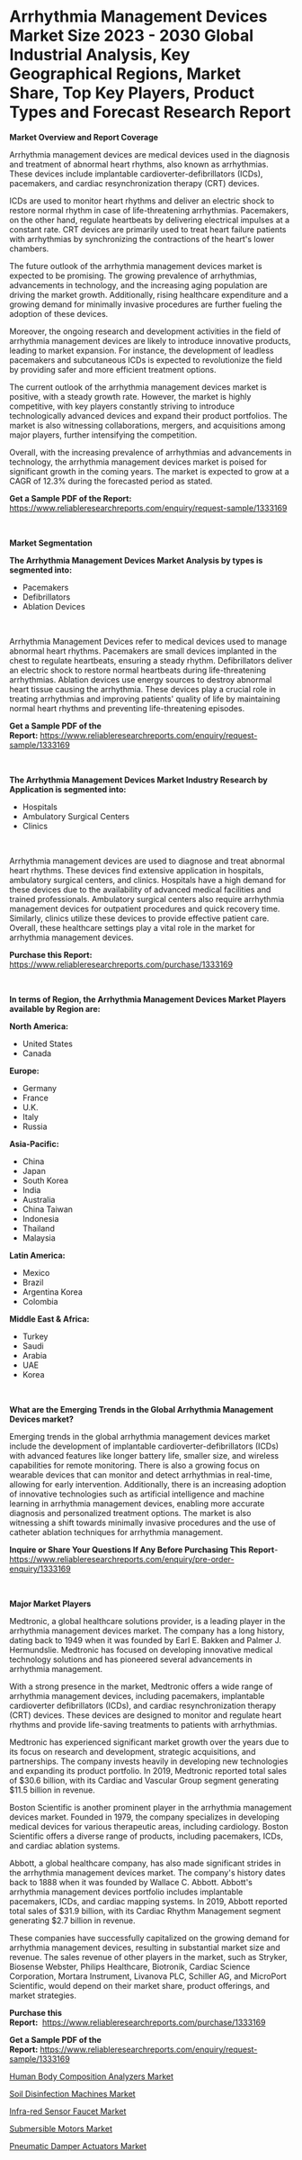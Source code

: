 <p><h1>Arrhythmia Management Devices Market Size 2023 - 2030 Global Industrial Analysis, Key Geographical Regions, Market Share, Top Key Players, Product Types and Forecast Research Report</h1></p><p><strong>Market Overview and Report Coverage</strong></p>
<p><p>Arrhythmia management devices are medical devices used in the diagnosis and treatment of abnormal heart rhythms, also known as arrhythmias. These devices include implantable cardioverter-defibrillators (ICDs), pacemakers, and cardiac resynchronization therapy (CRT) devices.</p><p>ICDs are used to monitor heart rhythms and deliver an electric shock to restore normal rhythm in case of life-threatening arrhythmias. Pacemakers, on the other hand, regulate heartbeats by delivering electrical impulses at a constant rate. CRT devices are primarily used to treat heart failure patients with arrhythmias by synchronizing the contractions of the heart's lower chambers.</p><p>The future outlook of the arrhythmia management devices market is expected to be promising. The growing prevalence of arrhythmias, advancements in technology, and the increasing aging population are driving the market growth. Additionally, rising healthcare expenditure and a growing demand for minimally invasive procedures are further fueling the adoption of these devices.</p><p>Moreover, the ongoing research and development activities in the field of arrhythmia management devices are likely to introduce innovative products, leading to market expansion. For instance, the development of leadless pacemakers and subcutaneous ICDs is expected to revolutionize the field by providing safer and more efficient treatment options.</p><p>The current outlook of the arrhythmia management devices market is positive, with a steady growth rate. However, the market is highly competitive, with key players constantly striving to introduce technologically advanced devices and expand their product portfolios. The market is also witnessing collaborations, mergers, and acquisitions among major players, further intensifying the competition.</p><p>Overall, with the increasing prevalence of arrhythmias and advancements in technology, the arrhythmia management devices market is poised for significant growth in the coming years. The market is expected to grow at a CAGR of 12.3% during the forecasted period as stated.</p></p>
<p><strong>Get a Sample PDF of the Report:</strong> <a href="https://www.reliableresearchreports.com/enquiry/request-sample/1333169">https://www.reliableresearchreports.com/enquiry/request-sample/1333169</a></p>
<p>&nbsp;</p>
<p><strong>Market Segmentation</strong></p>
<p><strong>The Arrhythmia Management Devices Market Analysis by types is segmented into:</strong></p>
<p><ul><li>Pacemakers</li><li>Defibrillators</li><li>Ablation Devices</li></ul></p>
<p>&nbsp;</p>
<p><p>Arrhythmia Management Devices refer to medical devices used to manage abnormal heart rhythms. Pacemakers are small devices implanted in the chest to regulate heartbeats, ensuring a steady rhythm. Defibrillators deliver an electric shock to restore normal heartbeats during life-threatening arrhythmias. Ablation devices use energy sources to destroy abnormal heart tissue causing the arrhythmia. These devices play a crucial role in treating arrhythmias and improving patients' quality of life by maintaining normal heart rhythms and preventing life-threatening episodes.</p></p>
<p><strong>Get a Sample PDF of the Report:</strong>&nbsp;<a href="https://www.reliableresearchreports.com/enquiry/request-sample/1333169">https://www.reliableresearchreports.com/enquiry/request-sample/1333169</a></p>
<p>&nbsp;</p>
<p><strong>The Arrhythmia Management Devices Market Industry Research by Application is segmented into:</strong></p>
<p><ul><li>Hospitals</li><li>Ambulatory Surgical Centers</li><li>Clinics</li></ul></p>
<p>&nbsp;</p>
<p><p>Arrhythmia management devices are used to diagnose and treat abnormal heart rhythms. These devices find extensive application in hospitals, ambulatory surgical centers, and clinics. Hospitals have a high demand for these devices due to the availability of advanced medical facilities and trained professionals. Ambulatory surgical centers also require arrhythmia management devices for outpatient procedures and quick recovery time. Similarly, clinics utilize these devices to provide effective patient care. Overall, these healthcare settings play a vital role in the market for arrhythmia management devices.</p></p>
<p><strong>Purchase this Report:</strong>&nbsp; <a href="https://www.reliableresearchreports.com/purchase/1333169">https://www.reliableresearchreports.com/purchase/1333169</a></p>
<p>&nbsp;</p>
<p><strong>In terms of Region, the Arrhythmia Management Devices Market Players available by Region are:</strong></p>
<p>
    <p> <strong> North America: </strong>
        <ul>
            <li>United States</li>
            <li>Canada</li>
        </ul>
        </p> 
    <p> <strong> Europe: </strong>
        <ul>
            <li>Germany</li>
            <li>France</li>
            <li>U.K.</li>
            <li>Italy</li>
            <li>Russia</li>
        </ul>
        </p> 
    <p> <strong> Asia-Pacific: </strong>
        <ul>
            <li>China</li>
            <li>Japan</li>
            <li>South Korea</li>
            <li>India</li>
            <li>Australia</li>
            <li>China Taiwan</li>
            <li>Indonesia</li>
            <li>Thailand</li>
            <li>Malaysia</li>
        </ul>
        </p> 
    <p> <strong> Latin America: </strong>
        <ul>
            <li>Mexico</li>
            <li>Brazil</li>
            <li>Argentina Korea</li>
            <li>Colombia</li>
        </ul>
        </p> 
    <p> <strong> Middle East & Africa: </strong>
        <ul>
            <li>Turkey</li>
            <li>Saudi</li>
            <li>Arabia</li>
            <li>UAE</li>
            <li>Korea</li>
        </ul>
    </p>
    </p>
<p>&nbsp;</p>
<p><strong>What are the Emerging Trends in the Global Arrhythmia Management Devices market?</strong></p>
<p><p>Emerging trends in the global arrhythmia management devices market include the development of implantable cardioverter-defibrillators (ICDs) with advanced features like longer battery life, smaller size, and wireless capabilities for remote monitoring. There is also a growing focus on wearable devices that can monitor and detect arrhythmias in real-time, allowing for early intervention. Additionally, there is an increasing adoption of innovative technologies such as artificial intelligence and machine learning in arrhythmia management devices, enabling more accurate diagnosis and personalized treatment options. The market is also witnessing a shift towards minimally invasive procedures and the use of catheter ablation techniques for arrhythmia management.</p></p>
<p><strong>Inquire or Share Your Questions If Any Before Purchasing This Report</strong>- <a href="https://www.reliableresearchreports.com/enquiry/pre-order-enquiry/1333169">https://www.reliableresearchreports.com/enquiry/pre-order-enquiry/1333169</a></p>
<p>&nbsp;</p>
<p><strong>Major Market Players</strong></p>
<p><p>Medtronic, a global healthcare solutions provider, is a leading player in the arrhythmia management devices market. The company has a long history, dating back to 1949 when it was founded by Earl E. Bakken and Palmer J. Hermundslie. Medtronic has focused on developing innovative medical technology solutions and has pioneered several advancements in arrhythmia management.</p><p>With a strong presence in the market, Medtronic offers a wide range of arrhythmia management devices, including pacemakers, implantable cardioverter defibrillators (ICDs), and cardiac resynchronization therapy (CRT) devices. These devices are designed to monitor and regulate heart rhythms and provide life-saving treatments to patients with arrhythmias.</p><p>Medtronic has experienced significant market growth over the years due to its focus on research and development, strategic acquisitions, and partnerships. The company invests heavily in developing new technologies and expanding its product portfolio. In 2019, Medtronic reported total sales of $30.6 billion, with its Cardiac and Vascular Group segment generating $11.5 billion in revenue.</p><p>Boston Scientific is another prominent player in the arrhythmia management devices market. Founded in 1979, the company specializes in developing medical devices for various therapeutic areas, including cardiology. Boston Scientific offers a diverse range of products, including pacemakers, ICDs, and cardiac ablation systems.</p><p>Abbott, a global healthcare company, has also made significant strides in the arrhythmia management devices market. The company's history dates back to 1888 when it was founded by Wallace C. Abbott. Abbott's arrhythmia management devices portfolio includes implantable pacemakers, ICDs, and cardiac mapping systems. In 2019, Abbott reported total sales of $31.9 billion, with its Cardiac Rhythm Management segment generating $2.7 billion in revenue.</p><p>These companies have successfully capitalized on the growing demand for arrhythmia management devices, resulting in substantial market size and revenue. The sales revenue of other players in the market, such as Stryker, Biosense Webster, Philips Healthcare, Biotronik, Cardiac Science Corporation, Mortara Instrument, Livanova PLC, Schiller AG, and MicroPort Scientific, would depend on their market share, product offerings, and market strategies.</p></p>
<p><strong>Purchase this Report:</strong>&nbsp;&nbsp;<a href="https://www.reliableresearchreports.com/purchase/1333169">https://www.reliableresearchreports.com/purchase/1333169</a></p>
<p></p>
<p><strong>Get a Sample PDF of the Report:</strong>&nbsp;<a href="https://www.reliableresearchreports.com/enquiry/request-sample/1333169">https://www.reliableresearchreports.com/enquiry/request-sample/1333169</a></p>
<p><p><a href="https://www.linkedin.com/pulse/human-body-composition-analyzers-market-size-share-global-analysis-dhpif/">Human Body Composition Analyzers Market</a></p><p><a href="https://www.linkedin.com/pulse/soil-disinfection-machines-market-size-share-amp-trends-analysis-nyzdf/">Soil Disinfection Machines Market</a></p><p><a href="https://github.com/dringals/Market-Research-Report-List-1/blob/main/infra-red-sensor-faucet-market.md">Infra-red Sensor Faucet Market</a></p><p><a href="https://medium.com/@isaiasmarks/submersible-motors-market-size-growth-forecast-2023-2030-ee48274a4de3">Submersible Motors Market</a></p><p><a href="https://github.com/Paul14Anderson63/Market-Research-Report-List-1/blob/main/pneumatic-damper-actuators-market.md">Pneumatic Damper Actuators Market</a></p></p>